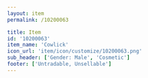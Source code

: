 ```yaml
---
layout: item
permalink: /10200063

title: Item
id: '10200063'
item_name: 'Cowlick'
icon_url: 'item/icon/customize/10200063.png'
sub_header: ['Gender: Male', 'Cosmetic']
footer: ['Untradable, Unsellable']
---
```

